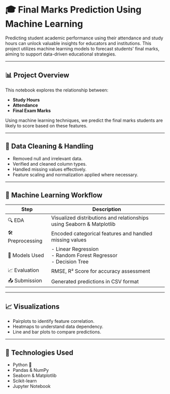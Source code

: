 # 🎓 Final Marks Prediction Using Machine Learning

Predicting student academic performance using their attendance and study hours can unlock valuable insights for educators and institutions. This project utilizes machine learning models to forecast students' final marks, aiming to support data-driven educational strategies.

---

## 📊 Project Overview

This notebook explores the relationship between:
- **Study Hours**
- **Attendance**
- **Final Exam Marks**

Using machine learning techniques, we predict the final marks students are likely to score based on these features.

---

## 🧹 Data Cleaning & Handling

- Removed null and irrelevant data.
- Verified and cleaned column types.
- Handled missing values effectively.
- Feature scaling and normalization applied where necessary.

---

## 🚀 Machine Learning Workflow

| Step | Description |
|------|-------------|
| 🔍 EDA | Visualized distributions and relationships using Seaborn & Matplotlib |
| 🛠️ Preprocessing | Encoded categorical features and handled missing values |
| 🧠 Models Used | - Linear Regression  <br> - Random Forest Regressor  <br> - Decision Tree |
| 📈 Evaluation | RMSE, R² Score for accuracy assessment |
| 📤 Submission | Generated predictions in CSV format |

---

## 📈 Visualizations

- Pairplots to identify feature correlation.
- Heatmaps to understand data dependency.
- Line and bar plots to compare predictions.

---

## 🧠 Technologies Used

- Python 🐍
- Pandas & NumPy
- Seaborn & Matplotlib
- Scikit-learn
- Jupyter Notebook

